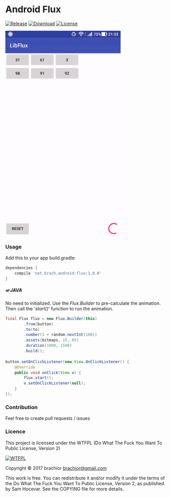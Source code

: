Android Flux
============

[![Release](https://img.shields.io/badge/latest%20release-1.0.0-green.svg)](https://github.com/brachior/android-flux/releases/tag/v1.0.0)
[![Download](https://api.bintray.com/packages/brachior/android/flux/images/download.svg)](https://bintray.com/brachior/android/flux/_latestVersion)
[![License](http://www.wtfpl.net/wp-content/uploads/2012/12/wtfpl-badge-4.png)](http://www.wtfpl.net/)

![demo](https://raw.githubusercontent.com/brachior/android-flux/master/demo.gif)

### Usage

Add this to your app build.gradle:

```gradle
dependencies {
    compile 'net.brach.android:flux:1.0.0'
}
```

##### ➫ JAVA

No need to initialized.
Use the _Flux.Builder_ to pre-calculate the animation.
Then call the _'start()'_ function to run the animation.

```java
final Flux flux = new Flux.Builder(this)
        .from(button)
        .to(to)
        .number(1 + random.nextInt(100))
        .assets(bitmaps, 15, 65)
        .duration(1000, 1500)
        .build();

button.setOnClickListener(new View.OnClickListener() {
    @Override
    public void onClick(View v) {
        flux.start();
        v.setOnClickListener(null);
    }
});
```

### Contribution

Feel free to create pull requests / issues

### Licence

This project is licensed under the WTFPL (Do What The Fuck You Want To Public License, Version 2)

[![WTFPL](http://www.wtfpl.net/wp-content/uploads/2012/12/logo-220x1601.png)](http://www.wtfpl.net/)

Copyright © 2017 brachior [brachior@gmail.com](mailto:brachior@gmail.com)

This work is free. You can redistribute it and/or modify it under the terms of the Do What The Fuck You Want To Public License, Version 2, as published by Sam Hocevar. See the COPYING file for more details.

